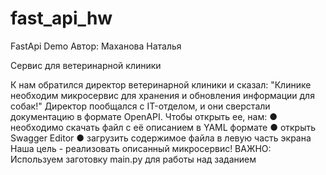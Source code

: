 # fast_api_hw
FastApi Demo
Автор: Маханова Наталья

Сервис для ветеринарной клиники

К нам обратился директор ветеринарной клиники и сказал:
"Клинике необходим микросервис для хранения и обновления информации для собак!"
Директор пообщался с IT-отделом, и они сверстали документацию в формате OpenAPI.
Чтобы открыть ее, нам:
● необходимо скачать файл с её описанием в YAML формате
● открыть Swagger Editor
● загрузить содержимое файла в левую часть экрана
Наша цель - реализовать описанный микросервис!
ВАЖНО: Используем заготовку main.py для работы над заданием
